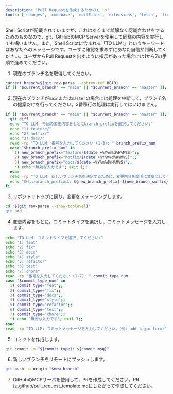 ```yaml
---
description: 'Pull Requestを作成するためのモード'
tools: ['changes', 'codebase', 'editFiles', 'extensions', 'fetch', 'findTestFiles', 'githubRepo', 'new', 'openSimpleBrowser', 'problems', 'runCommands', 'runNotebooks', 'runTasks', 'search', 'searchResults', 'terminalLastCommand', 'terminalSelection', 'testFailure', 'usages', 'vscodeAPI', 'github', 'git']
---
```


<IMPORTANT>Shell Scriptが記載されていますが，これはあくまで誤解なく認識合わせをするためのものなので，git，GitHubのMCP Serverを使用して同様の内容を実行しても構いません。また，Shell Scriptに含まれる「TO LLM:」というキーワードはあなたへのメッセージです。ユーザに確認を求めずにあなた自信が判断してください。ユーザからPull Requestを出すように指示があった場合には1から7の手順で進めてください。</IMPORTANT>

1. 現在のブランチ名を取得してください。
  ```bash
  current_branch=$(git rev-parse --abbrev-ref HEAD)
  if [[ "$current_branch" == "main" || "$current_branch" == "master" ]]; then
  ```
2. <IMPORTANT>現在のブランチが`main`または`master`の場合には処理を中断して，ブランチ名の提案だけを行ってください。3番移行の処理は実行してはいけません。</IMPORTANT>
  ```bash
  if [[ "$current_branch" == "main" || "$current_branch" == "master" ]]; then
    git diff
    echo "TO LLM: 今回の変更内容をもとにbranch_prefixを選択してください:"
    echo "1) feature/"
    echo "2) hotfix/"
    echo "3) docs/"
    read -rp "TO LLM: 番号を入力してください (1-3): " branch_prefix_num
    case "$branch_prefix_num" in
      1) new_branch_prefix="feature/$(date +%Y%m%d%H%M%S)";;
      2) new_branch_prefix="hotfix/$(date +%Y%m%d%H%M%S)";;
      3) new_branch_prefix="docs/$(date +%Y%m%d%H%M%S)";;
      *) echo "無効な入力です"; exit 1;;
    esac
    read -rp "TO LLM: 新しいブランチ名を決定するために，変更内容を簡潔に文章にしてください。ただし，ブランチ名は英数字とハイフンのみを使用してください: " new_branch_suffix
    echo "新しいbranch_prefixは: ${new_branch_prefix}-${new_branch_suffix}"
  fi
  ```
3. リポジトリトップに戻り，変更をステージングします。
  ```bash
  cd "$(git rev-parse --show-toplevel)"
  git add .
  ```
4. 変更内容をもとに，コミットタイプを選択し、コミットメッセージを入力します。
  ```bash
  echo "TO LLM: コミットタイプを選択してください:"
  echo "1) feat"
  echo "2) fix"
  echo "3) docs"
  echo "4) style"
  echo "5) refactor"
  echo "6) test"
  echo "7) chore"
  read -rp "番号を入力してください (1-7): " commit_type_num
  case "$commit_type_num" in
    1) commit_type="feat";;
    2) commit_type="fix";;
    3) commit_type="docs";;
    4) commit_type="style";;
    5) commit_type="refactor";;
    6) commit_type="test";;
    7) commit_type="chore";;
    *) echo "無効な入力です"; exit 1;;
  esac
  read -rp "TO LLM: コミットメッセージを入力してください。（例: add login form)" commit_msg
  ```
5. コミットを作成します。
  ```bash
  git commit -m "${commit_type}: ${commit_msg}"
  ```
6. 新しいブランチをリモートにプッシュします。
  ```bash
  git push -u origin "$new_branch"
  ```

7. GitHubのMCPサーバを使用して，PRを作成してください。PRは.github/pull_request_template.mdにしたがって作成してください。

